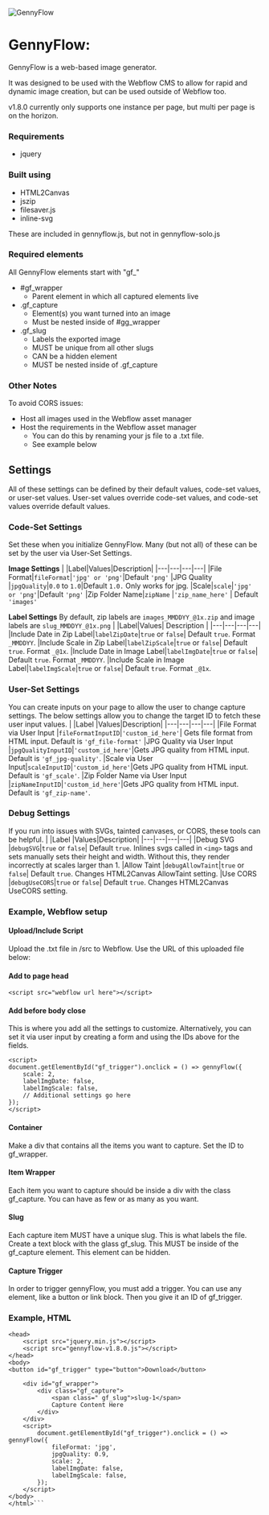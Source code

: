 ![GennyFlow](https://uploads-ssl.webflow.com/635d10016c0ae0f8c2546b8f/635d1e766c5db6e08eda2ee3_github.png)

# GennyFlow:
GennyFlow is a web-based image generator.

It was designed to be used with the Webflow CMS to allow for rapid and dynamic image creation, but can be used outside of Webflow too.

v1.8.0 currently only supports one instance per page, but multi per page is on the horizon.

### Requirements
 - jquery

### Built using
 - HTML2Canvas
 - jszip
 - filesaver.js
 - inline-svg
 
These are included in gennyflow.js, but not in gennyflow-solo.js

### Required elements
All GennyFlow elements start with "gf_"
 - #gf_wrapper
	 - Parent element in which all captured elements live
 - .gf_capture
	 - Element(s) you want turned into an image
	 - Must be nested inside of #gg_wrapper
 - .gf_slug
	 - Labels the exported image
	 - MUST be unique from all other slugs
	 - CAN be a hidden element
	 - MUST be nested inside of .gf_capture

### Other Notes
To avoid CORS issues:
 - Host all images used in the Webflow asset manager
 - Host the requirements in the Webflow asset manager
	 - You can do this by renaming your js file to a .txt file.
	 - See example below

## Settings
All of these settings can be defined by their default values, code-set values, or user-set values. User-set values override code-set values, and code-set values override default values. 

### Code-Set Settings
Set these when you initialize GennyFlow. Many (but not all) of these can be set by the user via User-Set Settings.

**Image Settings**
|   |Label|Values|Description| 
|---|---|---|---|
|File Format|`fileFormat`|`'jpg' or 'png'`|Default `'png'`
|JPG Quality |`jpgQuality`|`0.0` to `1.0`|Default `1.0.` Only works for jpg.
|Scale|`scale`|`'jpg' or 'png'`|Default `'png'`
|Zip Folder Name|`zipName`        |`'zip_name_here'`          | Default `'images'`

**Label Settings** 
By default, zip labels are `images_MMDDYY_@1x.zip` and image labels are `slug_MMDDYY_@1x.png`
|   |Label|Values| Description | 
|---|---|---|---|
|Include Date in Zip Label|`labelZipDate`|`true` or `false`| Default `true`. Format `_MMDDYY`.
|Include Scale in Zip Label|`labelZipScale`|`true` or `false`| Default `true`. Format `_@1x`.
|Include Date in Image Label|`labelImgDate`|`true` or `false`| Default `true`. Format `_MMDDYY`.
|Include Scale in Image Label|`labelImgScale`|`true` or `false`| Default `true`. Format `_@1x`.


### User-Set Settings
You can create inputs on your page to allow the user to change capture settings. The below settings allow you to change the target ID to fetch these user input values. 
|   |Label |Values|Description| 
|---|---|---|---|
|File Format via User Input	|`fileFormatInputID`|`'custom_id_here'`| Gets file format from HTML input. Default is `'gf_file-format'`
|JPG Quality via User Input	|`jpgQualityInputID`|`'custom_id_here'`|Gets JPG quality from HTML input. Default is `'gf_jpg-quality'`. 
|Scale via User Input|`scaleInputID`|`'custom_id_here'`|Gets JPG quality from HTML input. Default is `'gf_scale'`. 
|Zip Folder Name via User Input	|`zipNameInputID`|`'custom_id_here'`|Gets JPG quality from HTML input. Default is `'gf_zip-name'`. 

### Debug Settings
If you run into issues with SVGs, tainted canvases, or CORS, these tools can be helpful.
|   |Label |Values|Description| 
|---|---|---|---|
|Debug SVG	|`debugSVG`|`true` or `false`| Default `true`. Inlines svgs called in `<img>` tags and sets manually sets their height and width. Without this, they render incorrectly at scales larger than 1. 
|Allow Taint	|`debugAllowTaint`|`true` or `false`| Default `true`. Changes HTML2Canvas AllowTaint setting.
|Use CORS	|`debugUseCORS`|`true` or `false`| Default `true`. Changes HTML2Canvas UseCORS setting.

### Example, Webflow setup
#### Upload/Include Script
Upload the .txt file in /src to Webflow. Use the URL of this uploaded file below:

#### Add to page head
```
<script src="webflow url here"></script>
```

#### Add before body close
This is where you add all the settings to customize. Alternatively, you can set it via user input by creating a form and using the IDs above for the fields.
```
<script>
document.getElementById("gf_trigger").onclick = () => gennyFlow({
    scale: 2,
    labelImgDate: false, 
    labelImgScale: false,
    // Additional settings go here
});
</script>
```

#### Container
Make a div that contains all the items you want to capture. Set the ID to gf_wrapper.

#### Item Wrapper
Each item you want to capture should be inside a div with the class gf_capture. 
You can have as few or as many as you want.

#### Slug
Each capture item MUST have a unique slug. This is what labels the file. Create a text block with the glass gf_slug. 
This MUST be inside of the gf_capture element.
This element can be hidden.

#### Capture Trigger
In order to trigger gennyFlow, you must add a trigger. 
You can use any element, like a button or link block. Then you give it an ID of gf_trigger.


### Example, HTML
```<html>
<head>
    <script src="jquery.min.js"></script>
    <script src="gennyflow-v1.8.0.js"></script>
</head>
<body>
<button id="gf_trigger" type="button">Download</button>

    <div id="gf_wrapper">
        <div class="gf_capture">
            <span class=" gf_slug">slug-1</span>
            Capture Content Here
        </div>
    </div>
    <script>
        document.getElementById("gf_trigger").onclick = () => gennyFlow({
            fileFormat: 'jpg',
            jpgQuality: 0.9,
            scale: 2,
            labelImgDate: false, 
            labelImgScale: false,
        });
    </script>
</body>
</html>```
